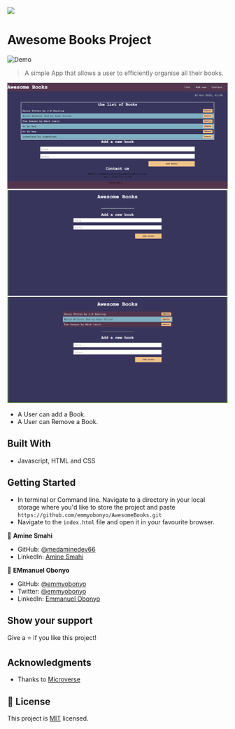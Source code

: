 ![](https://img.shields.io/badge/Microverse-blueviolet)

# Awesome Books Project
![Demo](https://emmyobonyo.github.io/AwesomeBooks/)

> A simple App that allows a user to efficiently organise all their books.

![Main Page](./navigation.png)
![Main Page](./blank.png)
![Books added](./books.png)

- A User can add a Book.
- A User can Remove a Book.

## Built With

- Javascript, HTML and CSS
## Getting Started

- In terminal or Command line. Navigate to a directory in your local storage where you'd like to store the project and paste ```https://github.com/emmyobonyo/AwesomeBooks.git```
- Navigate to the ```index.html``` file and open it in your favourite browser.

👤 **Amine Smahi**

- GitHub: [@medaminedev66](https://github.com/medaminedev66 )
- LinkedIn: [Amine Smahi](https://www.linkedin.com/in/mohammed-amine-smahi-1b8615187/)

👤 **EMmanuel Obonyo**

- GitHub: [@emmyobonyo](https://github.com/emmyobonyo)
- Twitter: [@emmyobonyo](https://twitter.com/emmyobonyo)
- LinkedIn: [Emmanuel Obonyo](https://www.linkedin.com/in/emmanuel-obonyo-3728a2200/)


## Show your support

Give a ⭐️ if you like this project!

## Acknowledgments

- Thanks to [Microverse](https://github.com/emmyobonyo)

## 📝 License

This project is [MIT](./MIT.md) licensed.
